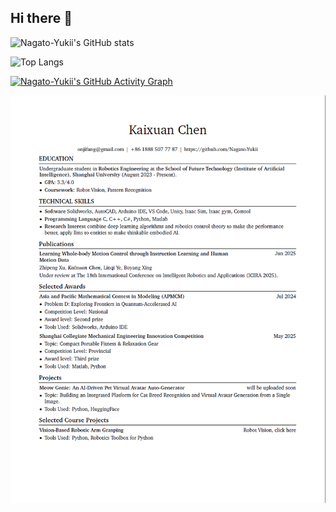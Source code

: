 ## Hi there 👋

![Nagato-Yukii's GitHub stats](https://github-readme-stats.vercel.app/api?username=Nagato-Yukii&theme=dark&ring_color=800080&text_color=ADD8E6&title_color=FFFF00)

![Top Langs](https://github-readme-stats.vercel.app/api/top-langs/?username=Nagato-Yukii&theme=dark&text_color=ADD8E6&title_color=FFFF00&hide_title=true&layout=compact)

[![Nagato-Yukii's GitHub Activity Graph](https://github-readme-activity-graph.vercel.app/graph?username=Nagato-Yukii&theme=tokyo-night)](https://github.com/ashutosh00710/github-readme-activity-graph)

[![我的简历](CV.png)](CV.png)

